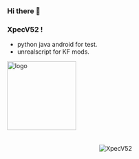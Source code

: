 ### Hi there 👋  

<!---
<img align="right" alt="GIF" src="https://github.com/abhisheknaiidu/abhisheknaiidu/blob/master/code.gif?raw=true" width="500" height="320"  align="right" style="margin: 5px; margin-bottom: 20px;" />
--->

### XpecV52 !

- python java android for test.
- unrealscript for KF mods.

<img src="https://github-profile-trophy.vercel.app/?username=XpecV52&theme=flat&column=7" alt="logo" height="160" align="center" style="margin: auto; margin-bottom: 20px;" />

<p align="center"> <img src="https://github-readme-stats.vercel.app/api?username=XpecV52&show_icons=true&theme=gotham" alt="XpecV52"   />

<!---
XpecV52/XpecV52 is a ✨ special ✨ repository because its `README.md` (this file) appears on your GitHub profile.
You can click the Preview link to take a look at your changes.
--->

<!--
**XpecV52/XpecV52** is a ✨ _special_ ✨ repository because its `README.md` (this file) appears on your GitHub profile.

Here are some ideas to get you started:

- 🔭 I’m currently working on ...
- 🌱 I’m currently learning ...
- 👯 I’m looking to collaborate on ...
- 🤔 I’m looking for help with ...
- 💬 Ask me about ...
- 📫 How to reach me: ...
- 😄 Pronouns: ...
- ⚡ Fun fact: ...
-->


